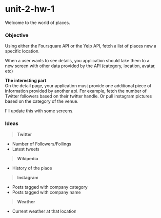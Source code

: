 # unit-2-hw-1

Welcome to the world of places.   

### Objective
Using either the Foursquare API or the Yelp API, fetch a list of places new a specific location. 

When a user wants to see details, you application should take them to a new screen with other data provided by the API (category, location, avatar, etc)

**The interesting part**  
On the detail page, your application must provide one additional piece of information provided by another api. For example, fetch the number of Twitter followers based on their twitter handle. Or pull instagram pictures based on the category of the venue. 

I'll update this with some screens.

### Ideas
> **Twitter**
* Number of Followers/Follings
* Latest tweets
> **Wikipedia**
* History of the place
> **Instagram**
* Posts tagged with company category
* Posts tagged with company name
> **Weather**
* Current weather at that location
